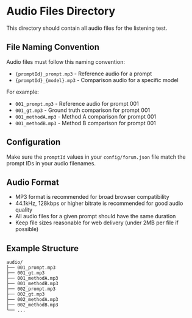 # Audio Files Directory

This directory should contain all audio files for the listening test.

## File Naming Convention

Audio files must follow this naming convention:

- `{promptId}_prompt.mp3` - Reference audio for a prompt
- `{promptId}_{model}.mp3` - Comparison audio for a specific model

For example:
- `001_prompt.mp3` - Reference audio for prompt 001
- `001_gt.mp3` - Ground truth comparison for prompt 001
- `001_methodA.mp3` - Method A comparison for prompt 001
- `001_methodB.mp3` - Method B comparison for prompt 001

## Configuration

Make sure the `promptId` values in your `config/forum.json` file match the prompt IDs in your audio filenames.

## Audio Format

- MP3 format is recommended for broad browser compatibility
- 44.1kHz, 128kbps or higher bitrate is recommended for good audio quality
- All audio files for a given prompt should have the same duration
- Keep file sizes reasonable for web delivery (under 2MB per file if possible)

## Example Structure

```
audio/
├── 001_prompt.mp3
├── 001_gt.mp3
├── 001_methodA.mp3
├── 001_methodB.mp3
├── 002_prompt.mp3
├── 002_gt.mp3
├── 002_methodA.mp3
├── 002_methodB.mp3
└── ...